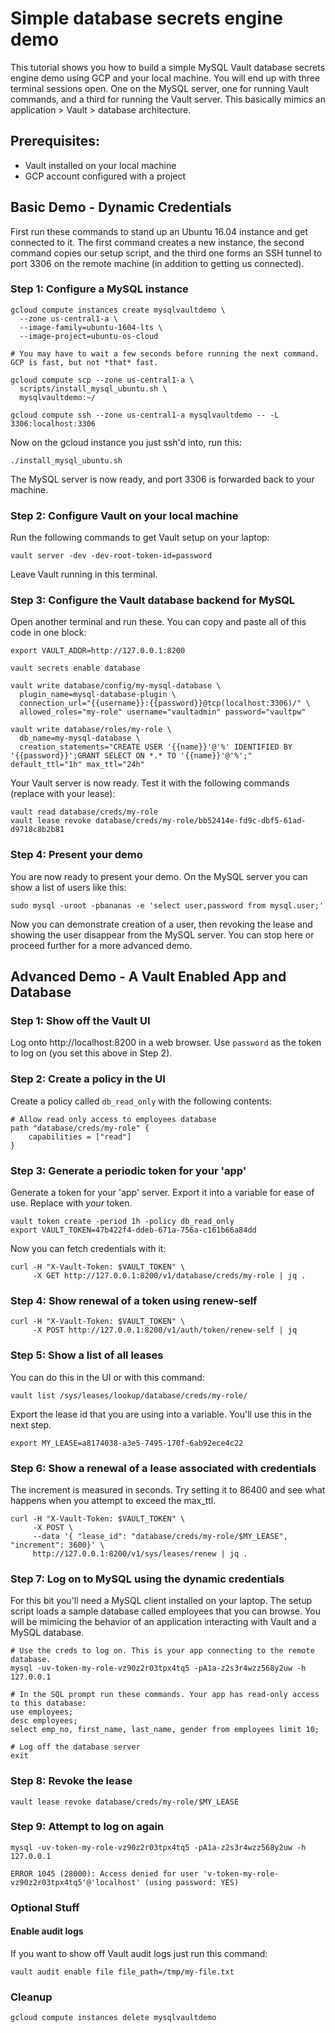 # Simple database secrets engine demo

This tutorial shows you how to build a simple MySQL Vault database secrets engine demo using GCP and your local machine.  You will end up with three terminal sessions open. One on the MySQL server, one for running Vault commands, and a third for running the Vault server.  This basically mimics an application > Vault > database architecture.

## Prerequisites:
* Vault installed on your local machine
* GCP account configured with a project

## Basic Demo - Dynamic Credentials
First run these commands to stand up an Ubuntu 16.04 instance and get connected to it.  The first command creates a new instance, the second command copies our setup script, and the third one forms an SSH tunnel to port 3306 on the remote machine (in addition to getting us connected).

### Step 1: Configure a MySQL instance

```
gcloud compute instances create mysqlvaultdemo \
  --zone us-central1-a \
  --image-family=ubuntu-1604-lts \
  --image-project=ubuntu-os-cloud
  
# You may have to wait a few seconds before running the next command. GCP is fast, but not *that* fast.

gcloud compute scp --zone us-central1-a \
  scripts/install_mysql_ubuntu.sh \
  mysqlvaultdemo:~/

gcloud compute ssh --zone us-central1-a mysqlvaultdemo -- -L 3306:localhost:3306
```

Now on the gcloud instance you just ssh'd into, run this:

```
./install_mysql_ubuntu.sh
```

The MySQL server is now ready, and port 3306 is forwarded back to your machine.  

### Step 2: Configure Vault on your local machine

Run the following commands to get Vault setup on your laptop:

```
vault server -dev -dev-root-token-id=password
```

Leave Vault running in this terminal.  

### Step 3: Configure the Vault database backend for MySQL

Open another terminal and run these. You can copy and paste all of this code in one block:

```
export VAULT_ADDR=http://127.0.0.1:8200

vault secrets enable database

vault write database/config/my-mysql-database \
  plugin_name=mysql-database-plugin \
  connection_url="{{username}}:{{password}}@tcp(localhost:3306)/" \
  allowed_roles="my-role" username="vaultadmin" password="vaultpw"

vault write database/roles/my-role \
  db_name=my-mysql-database \
  creation_statements="CREATE USER '{{name}}'@'%' IDENTIFIED BY '{{password}}';GRANT SELECT ON *.* TO '{{name}}'@'%';" default_ttl="1h" max_ttl="24h"
```

Your Vault server is now ready.  Test it with the following commands (replace with your lease):

```
vault read database/creds/my-role
vault lease revoke database/creds/my-role/bb52414e-fd9c-dbf5-61ad-d9718c8b2b81
```

### Step 4: Present your demo

You are now ready to present your demo. On the MySQL server you can show a list of users like this:

```
sudo mysql -uroot -pbananas -e 'select user,password from mysql.user;'
```

Now you can demonstrate creation of a user, then revoking the lease and showing the user disappear from the MySQL server. You can stop here or proceed further for a more advanced demo.

## Advanced Demo - A Vault Enabled App and Database

### Step 1: Show off the Vault UI
Log onto http://localhost:8200 in a web browser. Use `password` as the token to log on (you set this above in Step 2).

### Step 2: Create a policy in the UI
Create a policy called `db_read_only` with the following contents:
```
# Allow read only access to employees database
path "database/creds/my-role" {
    capabilities = ["read"]
}
```

### Step 3: Generate a periodic token for your 'app'
Generate a token for your 'app' server.  Export it into a variable for ease of use. Replace with *your* token.
```
vault token create -period 1h -policy db_read_only
export VAULT_TOKEN=47b422f4-ddeb-671a-756a-c161b66a84dd
```

Now you can fetch credentials with it:
```
curl -H "X-Vault-Token: $VAULT_TOKEN" \
     -X GET http://127.0.0.1:8200/v1/database/creds/my-role | jq .
```

### Step 4: Show renewal of a token using renew-self
```
curl -H "X-Vault-Token: $VAULT_TOKEN" \
     -X POST http://127.0.0.1:8200/v1/auth/token/renew-self | jq
```

### Step 5: Show a list of all leases
You can do this in the UI or with this command:
```
vault list /sys/leases/lookup/database/creds/my-role/
```

Export the lease id that you are using into a variable. You'll use this in the next step.
```
export MY_LEASE=a8174038-a3e5-7495-170f-6ab92ece4c22
```

### Step 6: Show a renewal of a lease associated with credentials
The increment is measured in seconds. Try setting it to 86400 and see what happens when you attempt to exceed the max_ttl.
```
curl -H "X-Vault-Token: $VAULT_TOKEN" \
     -X POST \
     --data '{ "lease_id": "database/creds/my-role/$MY_LEASE", "increment": 3600}' \
     http://127.0.0.1:8200/v1/sys/leases/renew | jq .
```

### Step 7: Log on to MySQL using the dynamic credentials
For this bit you'll need a MySQL client installed on your laptop.  The setup script loads a sample database called employees that you can browse. You will be mimicing the behavior of an application interacting with Vault and a MySQL database.

```
# Use the creds to log on. This is your app connecting to the remote database.
mysql -uv-token-my-role-vz90z2r03tpx4tq5 -pA1a-z2s3r4wzz568y2uw -h 127.0.0.1

# In the SQL prompt run these commands. Your app has read-only access to this database:
use employees;
desc employees;
select emp_no, first_name, last_name, gender from employees limit 10;

# Log off the database server
exit
```

### Step 8: Revoke the lease
```
vault lease revoke database/creds/my-role/$MY_LEASE
```

### Step 9: Attempt to log on again
```
mysql -uv-token-my-role-vz90z2r03tpx4tq5 -pA1a-z2s3r4wzz568y2uw -h 127.0.0.1

ERROR 1045 (28000): Access denied for user 'v-token-my-role-vz90z2r03tpx4tq5'@'localhost' (using password: YES)
```

### Optional Stuff

#### Enable audit logs
If you want to show off Vault audit logs just run this command:

```
vault audit enable file file_path=/tmp/my-file.txt
```

### Cleanup
```
gcloud compute instances delete mysqlvaultdemo
```
